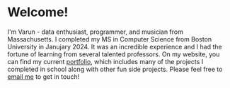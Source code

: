 # Welcome!
I'm Varun - data enthusiast, programmer, and musician from Massachusetts. I completed my MS in Computer Science from Boston University in Janujary 2024. It was an incredible experience and I had the fortune of learning from several talented professors. On my website, you can find my current [portfolio](https://www.varun.pro/#/portfolio), which includes many of the projects I completed in school along with other fun side projects. Please feel free to [email me](mailto:vanadgir@gmail.com) to get in touch!

